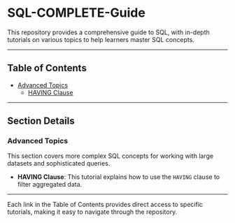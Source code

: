# SQL-COMPLETE-Guide

This repository provides a comprehensive guide to SQL, with in-depth tutorials on various topics to help learners master SQL concepts.

---

## Table of Contents

- [Advanced Topics](#advanced-topics)
  - [HAVING Clause](./Advanced/HAVING.md)

---

## Section Details

### Advanced Topics
This section covers more complex SQL concepts for working with large datasets and sophisticated queries.

- **HAVING Clause**: This tutorial explains how to use the `HAVING` clause to filter aggregated data.

---

Each link in the Table of Contents provides direct access to specific tutorials, making it easy to navigate through the repository.
